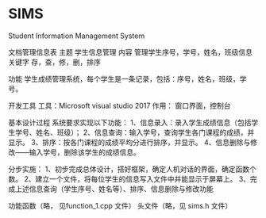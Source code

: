 # SIMS
Student Information Management System

文档管理信息表
主题	学生信息管理
内容	管理学生序号，学号，姓名，班级信息
关键字	存，查，修，删，排序

功能
学生成绩管理系统，每个学生是一条记录，包括：序号，姓名，班级，学号。

开发工具
工具：Microsoft visual studio 2017
作用：	窗口界面，控制台


基本设计过程
系统要求实现以下功能：
1、信息录入：录入学生成绩信息（包括学生学号、姓名、班级）；
2、信息查询：输入学号，查询学生各门课程的成绩，并显示。
3、排序：按各门课程的成绩平均分进行排序，并显示。
4、信息删除与修改——输入学号，删除该学生的成绩信息。

分步实施：
1、初步完成总体设计，搭好框架，确定人机对话的界面，确定函数个数。
2、建立一个文件，将每位学生的信息写入文件中并能显示于屏幕上。
3、完成上述信息查询（学生序号、姓名等）、排序、信息删除与修改功能 

功能函数（略， 见function_1.cpp 文件）
头文件（略，见 sims.h 文件）
